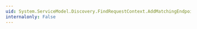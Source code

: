 ```yaml
---
uid: System.ServiceModel.Discovery.FindRequestContext.AddMatchingEndpoint(System.ServiceModel.Discovery.EndpointDiscoveryMetadata)
internalonly: False
---
```

